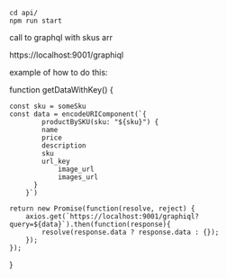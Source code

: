 ``` 
cd api/
npm run start
```

call to graphql with skus arr

https://localhost:9001/graphiql

example of how to do this:

function getDataWithKey() {

	const sku = someSku
	const data = encodeURIComponent(`{
			productBySKU(sku: "${sku}") {
            name
		    price
		    description
		    sku
		    url_key
				image_url
				images_url
		  }
		}`)

	return new Promise(function(resolve, reject) {
		axios.get(`https://localhost:9001/graphiql?query=${data}`).then(function(response){
			resolve(response.data ? response.data : {});
		});
	});
}